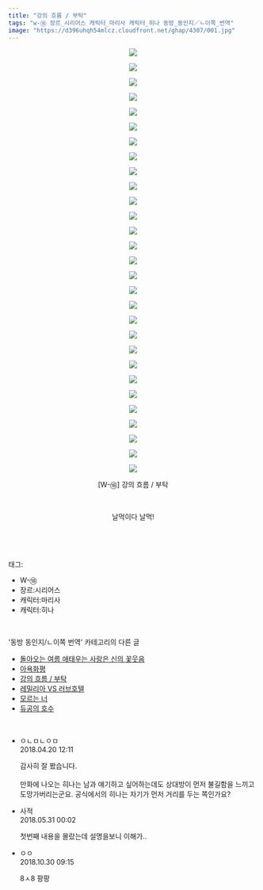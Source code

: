 ```yaml
---
title: "강의 흐름 / 부탁"
tags: "w-⑱ 장르_시리어스 캐릭터_마리사 캐릭터_히나 동방_동인지／ㄴ이쪽_번역"
image: "https://d396uhqh54mlcz.cloudfront.net/ghap/4307/001.jpg"
---
```

<div class="article">
<p style="text-align: center; clear: none; float: none;"><img src="{{ site.imgserver7 }}/ghap/4307/001.jpg"/></p>
<p style="text-align: center; clear: none; float: none;"><img src="{{ site.imgserver7 }}/ghap/4307/002.jpg"/></p>
<p style="text-align: center; clear: none; float: none;"><img src="{{ site.imgserver7 }}/ghap/4307/003.jpg"/></p>
<p style="text-align: center; clear: none; float: none;"><img src="{{ site.imgserver7 }}/ghap/4307/004.jpg"/></p>
<p style="text-align: center; clear: none; float: none;"><img src="{{ site.imgserver7 }}/ghap/4307/005.jpg"/></p>
<p style="text-align: center; clear: none; float: none;"><img src="{{ site.imgserver7 }}/ghap/4307/006.jpg"/></p>
<p style="text-align: center; clear: none; float: none;"><img src="{{ site.imgserver7 }}/ghap/4307/007.jpg"/></p>
<p style="text-align: center; clear: none; float: none;"><img src="{{ site.imgserver7 }}/ghap/4307/008.jpg"/></p>
<p style="text-align: center; clear: none; float: none;"><img src="{{ site.imgserver7 }}/ghap/4307/009.jpg"/></p>
<p style="text-align: center; clear: none; float: none;"><img src="{{ site.imgserver7 }}/ghap/4307/010.jpg"/></p>
<p style="text-align: center; clear: none; float: none;"><img src="{{ site.imgserver7 }}/ghap/4307/011.jpg"/></p>
<p style="text-align: center; clear: none; float: none;"><img src="{{ site.imgserver7 }}/ghap/4307/012.jpg"/></p>
<p style="text-align: center; clear: none; float: none;"><img src="{{ site.imgserver7 }}/ghap/4307/013.jpg"/></p>
<p style="text-align: center; clear: none; float: none;"><img src="{{ site.imgserver7 }}/ghap/4307/014.jpg"/></p>
<p style="text-align: center; clear: none; float: none;"><img src="{{ site.imgserver7 }}/ghap/4307/015.jpg"/></p>
<p style="text-align: center; clear: none; float: none;"><img src="{{ site.imgserver7 }}/ghap/4307/016.jpg"/></p>
<p style="text-align: center; clear: none; float: none;"><img src="{{ site.imgserver7 }}/ghap/4307/017.jpg"/></p>
<p style="text-align: center; clear: none; float: none;"><img src="{{ site.imgserver7 }}/ghap/4307/018.jpg"/></p>
<p style="text-align: center; clear: none; float: none;"><img src="{{ site.imgserver7 }}/ghap/4307/019.jpg"/></p>
<p style="text-align: center; clear: none; float: none;"><img src="{{ site.imgserver7 }}/ghap/4307/020.jpg"/></p>
<p style="text-align: center; clear: none; float: none;"><img src="{{ site.imgserver7 }}/ghap/4307/021.jpg"/></p>
<p style="text-align: center; clear: none; float: none;"><img src="{{ site.imgserver7 }}/ghap/4307/022.jpg"/></p>
<p style="text-align: center; clear: none; float: none;"><img src="{{ site.imgserver7 }}/ghap/4307/023.jpg"/></p>
<p style="text-align: center; clear: none; float: none;"><img src="{{ site.imgserver7 }}/ghap/4307/024.jpg"/></p>
<p style="text-align: center; clear: none; float: none;"><img src="{{ site.imgserver7 }}/ghap/4307/025.jpg"/></p>
<p style="text-align: center; clear: none; float: none;"><img src="{{ site.imgserver7 }}/ghap/4307/026.jpg"/></p>
<p style="text-align: center; clear: none; float: none;"><img src="{{ site.imgserver7 }}/ghap/4307/027.jpg"/></p>
<p style="text-align: center; clear: none; float: none;"><img src="{{ site.imgserver7 }}/ghap/4307/028.jpg"/></p>
<p style="text-align: center; clear: none; float: none;"><img src="{{ site.imgserver7 }}/ghap/4307/029.jpg"/></p>
<p style="text-align: center; clear: none; float: none;">[W-⑱] 강의 흐름 / 부탁</p>
<p style="text-align: center; clear: none; float: none;"><br/></p>
<p style="text-align: center; clear: none; float: none;">날먹이다 날먹!</p>
<p><br/></p>
</div><br/>
<div class="tagTrail">
<p>태그: </p>
<ul>
<li>W-⑱</li>
<li>장르:시리어스</li>
<li>캐릭터:마리사</li>
<li>캐릭터:히나</li>
</ul>
</div><br/>
<div class="another">
<p>'동방 동인지/ㄴ이쪽 번역' 카테고리의 다른 글</p>
<ul>
<li><a href="/ghap_4320">돌아오는 여름 애태우는 사랑은 신의 꽃웃음</a></li>
<li><a href="/ghap_4319">아욕화평</a></li>
<li><a href="/ghap_4307">강의 흐름 / 부탁</a></li>
<li><a href="/ghap_4306">레밀리아 VS 러브호텔</a></li>
<li><a href="/ghap_4293">모르는 너</a></li>
<li><a href="/ghap_4290">듀공의 호수</a></li>
</ul>
</div><br/>
<div class="cb_module cb_fluid">
<div class="cb_wrt cb_profile">
<div class="comment">
<ul>
<li class="cb_thumb_off" id="comment15242082">
<div class="cb_comment_area">
<div class="cb_info_area">
<div class="cb_section">
<span class="cb_nick_name">ㅇㄴㅁㄴㅇㅁ</span>
</div>
<div class="cb_section">
<span class="cb_date">2018.04.20 12:11 </span>
</div>
</div>
<div class="cb_dsc_comment">
<p class="cb_dsc">
											감사히 잘 봤습니다.<br/>
<br/>
만화에 나오는 히나는 남과 얘기하고 싶어하는데도 상대방이 먼저 불길함을 느끼고 도망가버리는군요. 공식에서의 히나는 자기가 먼저 거리를 두는 쪽인가요?
										</p>
</div>
</div></li>
<li class="cb_thumb_off" id="comment15264321">
<div class="cb_comment_area">
<div class="cb_info_area">
<div class="cb_section">
<span class="cb_nick_name">사적</span>
</div>
<div class="cb_section">
<span class="cb_date">2018.05.31 00:02 </span>
</div>
</div>
<div class="cb_dsc_comment">
<p class="cb_dsc">
											첫번째 내용을 몰랐는데 설명을보니 이해가..
										</p>
</div>
</div></li>
<li class="cb_thumb_off" id="comment15364937">
<div class="cb_comment_area">
<div class="cb_info_area">
<div class="cb_section">
<span class="cb_nick_name">ㅇㅇ</span>
</div>
<div class="cb_section">
<span class="cb_date">2018.10.30 09:15 </span>
</div>
</div>
<div class="cb_dsc_comment">
<p class="cb_dsc">
											8ㅅ8 팡팡
										</p>
</div>
</div></li>
</ul>
</div>
</div><!-- commentList close -->
</div><br/>
